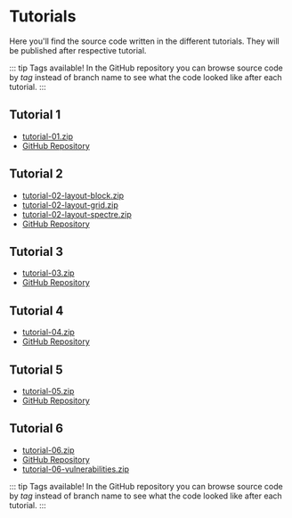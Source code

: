 # Tutorials
Here you'll find the source code written in the different tutorials. They will be published after respective tutorial.

::: tip Tags available!
In the GitHub repository you can browse source code by *tag* instead of branch name to see what the code looked like after each tutorial.
:::

## Tutorial 1
* [tutorial-01.zip](./files/tutorial-01.zip)
* [GitHub Repository](https://github.com/PeppeL-G/peter-ab-website/)

## Tutorial 2
* [tutorial-02-layout-block.zip](./files/tutorial-02-layout-block.zip)
* [tutorial-02-layout-grid.zip](./files/tutorial-02-layout-grid.zip)
* [tutorial-02-layout-spectre.zip](./files/tutorial-02-layout-spectre.zip)
* [GitHub Repository](https://github.com/PeppeL-G/peter-ab-website/)

## Tutorial 3
* [tutorial-03.zip](./files/tutorial-03.zip)
* [GitHub Repository](https://github.com/PeppeL-G/peter-ab-website/)

## Tutorial 4
* [tutorial-04.zip](./files/tutorial-04.zip)
* [GitHub Repository](https://github.com/PeppeL-G/peter-ab-website/)

## Tutorial 5
* [tutorial-05.zip](./files/tutorial-05.zip)
* [GitHub Repository](https://github.com/PeppeL-G/peter-ab-website/)

## Tutorial 6
* [tutorial-06.zip](./files/tutorial-06.zip)
* [GitHub Repository](https://github.com/PeppeL-G/peter-ab-website/)
* [tutorial-06-vulnerabilities.zip](./files/tutorial-06-vulnerabilities.zip)

::: tip Tags available!
In the GitHub repository you can browse source code by *tag* instead of branch name to see what the code looked like after each tutorial.
:::